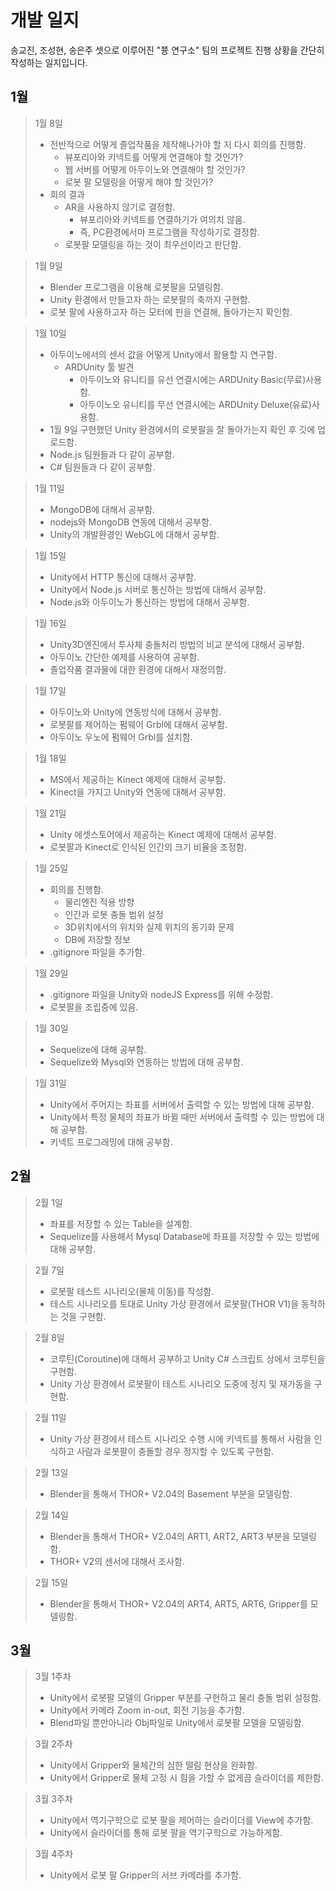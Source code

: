 # 개발 일지
송교진, 조성현, 송은주 셋으로 이루어진 "쭁 연구소" 팀의 프로젝트 진행 상황을 간단히 작성하는 일지입니다.
## 1월
> 1월 8일
> * 전반적으로 어떻게 졸업작품을 제작해나가야 할 지 다시 회의를 진행함.
>   * 뷰포리아와 키넥트를 어떻게 연결해야 할 것인가?
>   * 웹 서버를 어떻게 아두이노와 연결해야 할 것인가?
>   * 로봇 팔 모델링을 어떻게 해야 할 것인가?
> * 회의 결과
>   * AR을 사용하지 않기로 결정함.
>     * 뷰포리아와 키넥트를 연결하기가 여의치 않음.
>     * 즉, PC환경에서마 프로그램을 작성하기로 결정함.
>   * 로봇팔 모델링을 하는 것이 최우선이라고 판단함.

> 1월 9일
> * Blender 프로그램을 이용해 로봇팔을 모델링함.
> * Unity 환경에서 만들고자 하는 로봇팔의 축까지 구현함.
> * 로봇 팔에 사용하고자 하는 모터에 핀을 연결해, 돌아가는지 확인함.

> 1월 10일
> * 아두이노에서의 센서 값을 어떻게 Unity에서 활용할 지 연구함.
>   * ARDUnity 툴 발견
>     * 아두이노와 유니티를 유선 연결시에는 ARDUnity Basic(무료)사용함.
>     * 아두이노오 유니티를 무선 연결시에는 ARDUnity Deluxe(유료)사용함.
> * 1월 9일 구현했던 Unity 환경에서의 로봇팔을 잘 돌아가는지 확인 후 깃에 업로드함.
> * Node.js 팀원들과 다 같이 공부함.
> * C# 팀원들과 다 같이 공부함.

> 1월 11일
> * MongoDB에 대해서 공부함.
> * nodejs와 MongoDB 연동에 대해서 공부함.
> * Unity의 개발환경인 WebGL에 대해서 공부함.

> 1월 15일
> * Unity에서 HTTP 통신에 대해서 공부함.
> * Unity에서 Node.js 서버로 통신하는 방법에 대해서 공부함.
> * Node.js와 아두이노가 통신하는 방법에 대해서 공부함.

> 1월 16일
> * Unity3D엔진에서 투사체 충돌처리 방법의 비교 분석에 대해서 공부함.
> * 아두이노 간단한 예제를 사용하여 공부함.
> * 졸업작품 결과물에 대한 환경에 대해서 재정의함.

> 1월 17일
> * 아두이노와 Unity에 연동방식에 대해서 공부함.
> * 로봇팔를 제어하는 펌웨어 Grbl에 대해서 공부함.
> * 아두이노 우노에 펌웨어 Grbl를 설치함.

> 1월 18일
> * MS에서 제공하는 Kinect 예제에 대해서 공부함.
> * Kinect을 가지고 Unity와 연동에 대해서 공부함.

> 1월 21일
> * Unity 에셋스토어에서 제공하는 Kinect 예제에 대해서 공부함.
> * 로봇팔과 Kinect로 인식된 인간의 크기 비율을 조정함.

> 1월 25일
> * 회의를 진행함.
>   * 물리엔진 적용 방향
>   * 인간과 로봇 충돌 범위 설정
>   * 3D위치에서의 위치와 실제 위치의 동기화 문제
>   * DB에 저장할 정보
> * .gitignore 파일을 추가함.

> 1월 29일
> * .gitignore 파일을 Unity와 nodeJS Express를 위해 수정함.
> * 로봇팔을 조립중에 있음.

> 1월 30일
> * Sequelize에 대해 공부함.
> * Sequelize와 Mysql와 연동하는 방법에 대해 공부함.

> 1월 31일
> * Unity에서 주어지는 좌표를 서버에서 출력할 수 있는 방법에 대해 공부함.
> * Unity에서 특정 물체의 좌표가 바뀔 때만 서버에서 출력할 수 있는 방법에 대해  공부함.
> * 키넥트 프로그래밍에 대해 공부함.
## 2월

> 2월 1일
> * 좌표를 저장할 수 있는 Table을 설계함.
> * Sequelize를 사용해서 Mysql Database에 좌표를 저장할 수 있는 방법에 대해 공부함.

> 2월 7일
> * 로봇팔 테스트 시나리오(물체 이동)를 작성함.
> * 테스트 시나리오를 토대로 Unity 가상 환경에서 로봇팔(THOR V1)을 동작하는 것을 구현함.

> 2월 8일
> * 코루틴(Coroutine)에 대해서 공부하고 Unity C# 스크립트 상에서 코루틴을 구현함. 
> * Unity 가상 환경에서 로봇팔이 테스트 시나리오 도중에 정지 및 재가동을 구현함.

> 2월 11일
> * Unity 가상 환경에서 테스트 시나리오 수행 시에 키넥트를 통해서 사람을 인식하고 사람과 로봇팔이  충돌할 경우 정지할 수 있도록 구현함.

> 2월 13일
> * Blender을 통해서 THOR+ V2.04의 Basement 부분을 모델링함.

> 2월 14일
> * Blender을 통해서 THOR+ V2.04의 ART1, ART2, ART3 부분을 모델링함.
> * THOR+ V2의 센서에 대해서 조사함.

> 2월 15일
> * Blender을 통해서 THOR+ V2.04의 ART4, ART5, ART6, Gripper를 모델링함.

## 3월

> 3월 1주차
> * Unity에서 로봇팔 모델의 Gripper 부분를 구현하고 물리 충돌 범위 설정함.
> * Unity에서 카메라 Zoom in-out, 회전 기능을 추가함.
> * Blend파일 뿐만아니라 Obj파일로 Unity에서 로봇팔 모델을 모델링함.

> 3월 2주차
> * Unity에서 Gripper와 물체간의 심한 떨림 현상을 완화함.
> * Unity에서 Gripper로 물체 고정 시 힘을 가할 수 없게끔 슬라이더를 제한함.

> 3월 3주차
> * Unity에서 역기구학으로 로봇 팔을 제어하는 슬라이더를 View에 추가함.
> * Unity에서 슬라이더를 통해 로봇 팔을 역기구학으로 가능하게함.

> 3월 4주차
> * Unity에서 로봇 팔 Gripper의 서브 카메라를 추가함.
